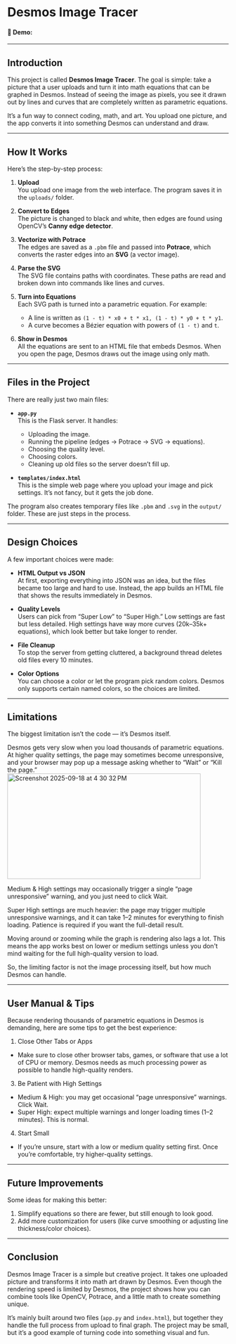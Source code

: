 # Desmos Image Tracer

#### 🎥 Demo: <URL HERE>

---

## Introduction

This project is called **Desmos Image Tracer**. The goal is simple: take a picture that a user uploads and turn it into math equations that can be graphed in Desmos. Instead of seeing the image as pixels, you see it drawn out by lines and curves that are completely written as parametric equations.  

It’s a fun way to connect coding, math, and art. You upload one picture, and the app converts it into something Desmos can understand and draw.

---

## How It Works

Here’s the step-by-step process:

1. **Upload**  
   You upload one image from the web interface. The program saves it in the `uploads/` folder.

2. **Convert to Edges**  
   The picture is changed to black and white, then edges are found using OpenCV’s **Canny edge detector**.

3. **Vectorize with Potrace**  
   The edges are saved as a `.pbm` file and passed into **Potrace**, which converts the raster edges into an **SVG** (a vector image).

4. **Parse the SVG**  
   The SVG file contains paths with coordinates. These paths are read and broken down into commands like lines and curves.

5. **Turn into Equations**  
   Each SVG path is turned into a parametric equation. For example:  
   - A line is written as `(1 - t) * x0 + t * x1, (1 - t) * y0 + t * y1`.  
   - A curve becomes a Bézier equation with powers of `(1 - t)` and `t`.

6. **Show in Desmos**  
   All the equations are sent to an HTML file that embeds Desmos. When you open the page, Desmos draws out the image using only math.

---

## Files in the Project

There are really just two main files:

- **`app.py`**  
  This is the Flask server. It handles:  
  - Uploading the image.  
  - Running the pipeline (edges → Potrace → SVG → equations).  
  - Choosing the quality level.  
  - Choosing colors.  
  - Cleaning up old files so the server doesn’t fill up.  

- **`templates/index.html`**  
  This is the simple web page where you upload your image and pick settings. It’s not fancy, but it gets the job done.  

The program also creates temporary files like `.pbm` and `.svg` in the `output/` folder. These are just steps in the process.

---

## Design Choices

A few important choices were made:

- **HTML Output vs JSON**  
  At first, exporting everything into JSON was an idea, but the files became too large and hard to use. Instead, the app builds an HTML file that shows the results immediately in Desmos.

- **Quality Levels**  
  Users can pick from “Super Low” to “Super High.” Low settings are fast but less detailed. High settings have way more curves (20k–35k+ equations), which look better but take longer to render.

- **File Cleanup**  
  To stop the server from getting cluttered, a background thread deletes old files every 10 minutes.

- **Color Options**  
  You can choose a color or let the program pick random colors. Desmos only supports certain named colors, so the choices are limited.

---

## Limitations

The biggest limitation isn’t the code — it’s Desmos itself.

Desmos gets very slow when you load thousands of parametric equations. At higher quality settings, the page may sometimes become unresponsive, and your browser may pop up a message asking whether to “Wait” or “Kill the page.”
<img width="440" height="240" alt="Screenshot 2025-09-18 at 4 30 32 PM" src="https://github.com/user-attachments/assets/247a5a33-6132-4475-b795-b874ac47d7b8" />

Medium & High settings may occasionally trigger a single “page unresponsive” warning, and you just need to click Wait.

Super High settings are much heavier: the page may trigger multiple unresponsive warnings, and it can take 1–2 minutes for everything to finish loading. Patience is required if you want the full-detail result.

Moving around or zooming while the graph is rendering also lags a lot. This means the app works best on lower or medium settings unless you don't mind waiting for the full high-quality version to load.

So, the limiting factor is not the image processing itself, but how much Desmos can handle.

---

## User Manual & Tips

Because rendering thousands of parametric equations in Desmos is demanding, here are some tips to get the best experience:

1. Close Other Tabs or Apps
- Make sure to close other browser tabs, games, or software that use a lot of CPU or memory. Desmos needs as much processing power as possible to handle high-quality renders.

3. Be Patient with High Settings
- Medium & High: you may get occasional “page unresponsive” warnings. Click Wait.
- Super High: expect multiple warnings and longer loading times (1–2 minutes). This is normal.

4. Start Small
- If you’re unsure, start with a low or medium quality setting first. Once you’re comfortable, try higher-quality settings.

---

## Future Improvements

Some ideas for making this better:

1. Simplify equations so there are fewer, but still enough to look good.  
2. Add more customization for users (like curve smoothing or adjusting line thickness/color choices).

---

## Conclusion

Desmos Image Tracer is a simple but creative project. It takes one uploaded picture and transforms it into math art drawn by Desmos. Even though the rendering speed is limited by Desmos, the project shows how you can combine tools like OpenCV, Potrace, and a little math to create something unique.  

It’s mainly built around two files (`app.py` and `index.html`), but together they handle the full process from upload to final graph. The project may be small, but it’s a good example of turning code into something visual and fun.
